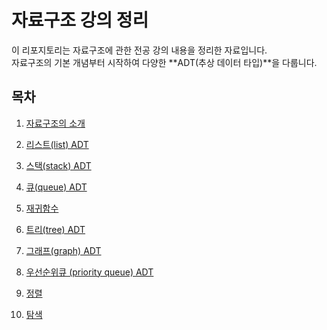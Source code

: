 # 자료구조 강의 정리

이 리포지토리는 자료구조에 관한 전공 강의 내용을 정리한 자료입니다.  
자료구조의 기본 개념부터 시작하여 다양한 **ADT(추상 데이터 타입)**을 다룹니다.  

## 목차

1. [자료구조의 소개](1.md)

2. [리스트(list) ADT](2.md)

3. [스택(stack) ADT](3.md)

4. [큐(queue) ADT](4.md)

5. [재귀함수](5.md)
 
6. [트리(tree) ADT](6.md)

7. [그래프(graph) ADT](자료구조/그래프.md)

8. [우선순위큐 (priority queue) ADT](8.md)

9. [정렬](9.md)

10. [탐색](10.md)
